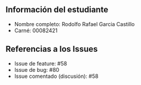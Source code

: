 ## Información del estudiante
- Nombre completo: Rodolfo Rafael Garcia Castillo
- Carné: 00082421

## Referencias a los Issues
- Issue de feature: #58
- Issue de bug: #80
- Issue comentado (discusión): #58